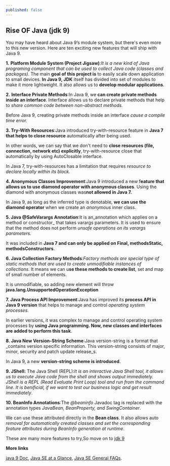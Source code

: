 ```yaml
---
published: false
---
```

## Rise OF Java (jdk 9)

You may have heard about Java 9’s module system, but there's even more to this new version. Here are ten exciting new features that will ship with Java 9.

**1.** **Platform Module System (Project Jigsaw)**:*It is a new kind of Java programing component that can be used to collect Java code (classes and packages)*. The main **goal of this project is** to easily scale down application to small devices. **In Java 9, JDK** itself has divided into set of modules to make it more lightweight. It also allows us to **develop modular applications**.

**2.** **Interface Private Methods**:In Java 9, we **can create private methods inside an interface**. Interface allows us to declare private methods that help to _share common code between non-abstract methods._

Before Java 9, creating private methods inside an interface _cause a compile time error._

**3. Try-With Resources**:Java introduced try-with-resource feature in **Java 7 that helps to close resource** automatically after being used.

In other words, we can say that we don't need to **close resources (file, connection, network etc) explicitly**, try-with-resource close that automatically by using AutoClosable interface.

In Java 7, try-with-resources has a limitation that requires _resource to declare locally within its block._

**4. Anonymous Classes Improvement**:Java 9 introduced a new f**eature that allows us to use diamond operator with anonymous classes**. Using the diamond with anonymous classes was**not allowed in Java 7.**

In Java 9, as long as the inferred type is denotable, **we can use the diamond operator** when we create an _anonymous_ inner class.

**5. Java @SafeVarargs Annotation**:It is an_annotation which applies on a method or constructor_ that takes varargs parameters. It is used to ensure that the method does not perform _unsafe operations on its varargs parameters._

It was included in __**Java 7 and can only be applied on Final, methodsStatic, methodsConstructors**__.

**6. Java Collection Factory Methods**:_Factory methods are special type of static methods that are used to create unmodifiable instances of collections_. It means we can u**se these methods to create list**, set and map of small number of elements.

It is unmodifiable, so adding new element will throw **java.lang.UnsupportedOperationException**

**7. Java Process API Improvement**:Java has improved its **process API in Java 9 version** that helps to manage and control _operating system processes_.

In earlier versions, it was complex to manage and control operating system processes by **using Java programming. Now, new classes and interfaces are added to perform this task**.

**8. Java New Version-String Scheme**:Java version-string is a format that _contains version specific information. This version-string consists of major, minor, security and patch update release_s.

In Java 9, a new **version-string scheme is introduced**.

**9. JShell:** The Java Shell (REPL):*It is an interactive Java Shell tool, it allows us to execute Java code from the shell and shows output immediately. JShell is a REPL (Read Evaluate Print Loop) tool and run from the command line. It is benificial, if we want to test our business logic and get result immediately*.

**10. BeanInfo Annotations**:The _@beaninfo_ Javadoc tag is replaced with the annotation types _JavaBean, BeanProperty, and SwingContainer_.

We can use these attributed directly in the **Bean class**. It also allows auto *removal for automatically created classes and set the corresponding feature attributes during BeanInfo generation at runtime*.


These are many more features to try,So move on to [jdk 9](https://www.oracle.com/technetwork/java/javase/downloads/jdk9-downloads-3848520.html)

**More links**

  [java 9 Doc](https://www.oracle.com/technetwork/java/javase/documentation/index.html), 
  [Java SE at a Glance](https://www.oracle.com/technetwork/java/javase/overview/index.html), 
  [Java SE General FAQs](https://www.oracle.com/technetwork/java/javase/overview/faqs-jsp-136696.html).
